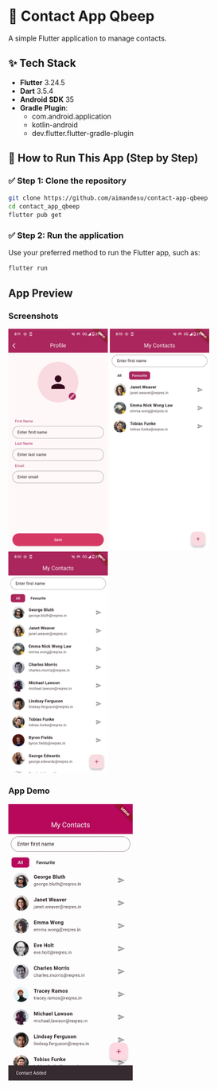# 📇 Contact App Qbeep

A simple Flutter application to manage contacts.

## ✨ Tech Stack

- **Flutter** 3.24.5
- **Dart** 3.5.4
- **Android SDK** 35
- **Gradle Plugin**:
  - com.android.application
  - kotlin-android
  - dev.flutter.flutter-gradle-plugin

## 🚀 How to Run This App (Step by Step)

### ✅ Step 1: Clone the repository

```bash
git clone https://github.com/aimandesu/contact-app-qbeep
cd contact_app_qbeep
flutter pub get
```

### ✅ Step 2: Run the application

Use your preferred method to run the Flutter app, such as:

```bash
flutter run
```

## App Preview

### Screenshots

<img src="images/screenshot_1.png" width="200" alt="Screenshot 1">
<img src="images/screenshot_2.png" width="200" alt="Screenshot 2">
<img src="images/screenshot_3.png" width="200" alt="Screenshot 3">

### App Demo

<img src="images/demo.gif" width="250" alt="App Demo">
